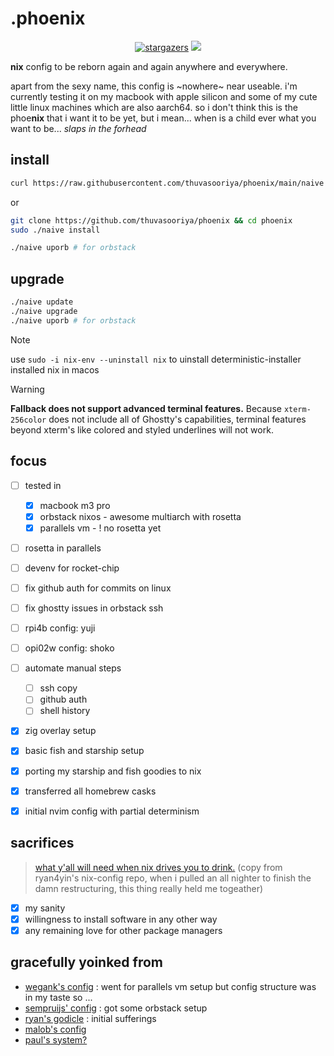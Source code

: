 # .phoenix

<p align="center">
	<a href="https://github.com/thuvasooriya/.phoenix/stargazers">
		<img alt="stargazers" src="https://img.shields.io/github/stars/thuvasooriya/.phoenix?style=for-the-badge&logo=starship&color=C9CBFF&logoColor=D9E0EE&labelColor=302D41"></a>
    <a href="https://nixos.org/">
        <img src="https://img.shields.io/badge/NixOS-24.05-informational.svg?style=for-the-badge&logo=nixos&color=F2CDCD&logoColor=D9E0EE&labelColor=302D41"></a>
</p>

**nix** config to be reborn again and again anywhere and everywhere.

apart from the sexy name, this config is ~nowhere~ near useable. i'm currently testing it on my macbook with apple silicon and some of my cute little linux machines which are also aarch64. so i don't think this is the phoe**nix** that i want it to be yet, but i mean... when is a child ever what you want to be... _slaps in the forhead_

## install

```sh
curl https://raw.githubusercontent.com/thuvasooriya/phoenix/main/naive | sudo bash -s -- netinstall
```

or

```sh
git clone https://github.com/thuvasooriya/phoenix && cd phoenix
sudo ./naive install
```
```sh
./naive uporb # for orbstack
```

## upgrade

```bash
./naive update
./naive upgrade
./naive uporb # for orbstack
```
> [!NOTE]
>
> use `sudo -i nix-env --uninstall nix` to uinstall deterministic-installer installed nix in macos

> [!WARNING]
>
> **Fallback does not support advanced terminal features.** Because
> `xterm-256color` does not include all of Ghostty's capabilities, terminal
> features beyond xterm's like colored and styled underlines will not work.

## focus

- [ ] tested in
    - [x] macbook m3 pro
    - [x] orbstack nixos - awesome multiarch with rosetta
    - [x] parallels vm - ! no rosetta yet
- [ ] rosetta in parallels
- [ ] devenv for rocket-chip
- [ ] fix github auth for commits on linux
- [ ] fix ghostty issues in orbstack ssh
- [ ] rpi4b config: yuji
- [ ] opi02w config: shoko
- [ ] automate manual steps
    - [ ] ssh copy
    - [ ] github auth
    - [ ] shell history
- [x] zig overlay setup
- [x] basic fish and starship setup
- [x] porting my starship and fish goodies to nix
- [x] transferred all homebrew casks
- [x] initial nvim config with partial determinism


## sacrifices

> [what y'all will need when nix drives you to drink.](https://www.youtube.com/watch?v=Eni9PPPPBpg)
> (copy from ryan4yin's nix-config repo, when i pulled an all nighter to finish the damn restructuring, this thing really held me togeather)

- [x] my sanity
- [x] willingness to install software in any other way
- [x] any remaining love for other package managers

## gracefully yoinked from
- [wegank's config](https://github.com/wegank/nixos-config) : went for parallels vm setup but config structure was in my taste so ...
- [sempruijs' config](https://github.com/sempruijs/nixos-config) : got some orbstack setup
- [ryan's godicle](https://github.com/ryan4yin/nix-config) : initial sufferings
- [malob's config](https://github.com/malob/nixpkgs)
- [paul's system?](https://github.com/PaulGrandperrin/nix-systems)
